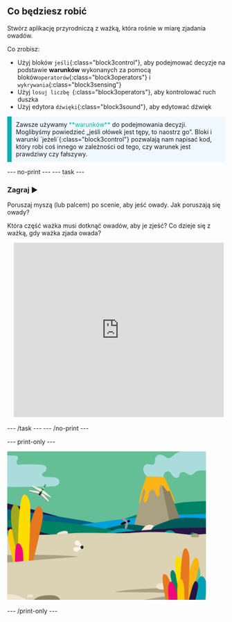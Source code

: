 ## Co będziesz robić

Stwórz aplikację przyrodniczą z ważką, która rośnie w miarę zjadania owadów.

Co zrobisz:
+ Użyj bloków `jeśli`{:class="block3control"}, aby podejmować decyzje na podstawie **warunków** wykonanych za pomocą bloków`operatorów`{:class="block3operators"} i `wykrywania`{:class="block3sensing"}
+ Użyj `losuj liczbę `{:class="block3operators"}, aby kontrolować ruch duszka
+ Użyj edytora `dźwięki`{:class="block3sound"}, aby edytować dźwięk

<p style="border-left: solid; border-width:10px; border-color: #0faeb0; background-color: aliceblue; padding: 10px;">
Zawsze używamy <span style="color: #0faeb0">**warunków**</span> do podejmowania decyzji. Moglibyśmy powiedzieć „jeśli ołówek jest tępy, to naostrz go”. Bloki i warunki `jeżeli`{:class="block3control"} pozwalają nam napisać kod, który robi coś innego w zależności od tego, czy warunek jest prawdziwy czy fałszywy.</p>

--- no-print --- --- task ---

### Zagraj ▶️
<div style="display: flex; flex-wrap: wrap">
<div style="flex-basis: 175px; flex-grow: 1">  
Poruszaj myszą (lub palcem) po scenie, aby jeść owady. Jak poruszają się owady?

Która część ważka musi dotknąć owadów, aby je zjeść? Co dzieje się z ważką, gdy ważka zjada owada?
</div>
<div class="scratch-preview" style="margin-left: 15px;">
  <iframe allowtransparency="true" width="485" height="402" src="https://scratch.mit.edu/projects/embed/521688740/?autostart=false" frameborder="0"></iframe>
</div>
</div>

--- /task --- --- /no-print ---

--- print-only ---

![Skończony projekt](images/showcase_static.png)

--- /print-only ---
